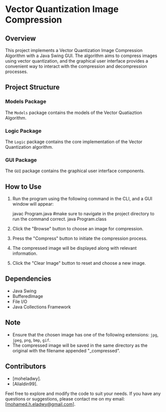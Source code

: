 # Vector Quantization Image Compression

## Overview
This project implements a Vector Quantization Image Compression Algorithm with a Java Swing GUI. The algorithm aims to compress images using vector quantization, and the graphical user interface provides a convenient way to interact with the compression and decompression processes.

## Project Structure

### Models Package
The `Models` package contains the models of the Vector Quatiaztion Algorithm.

### Logic Package
The `Logic` package contains the core implementation of the Vector Quantization algorithm.

### GUI Package
The `GUI` package contains the graphical user interface components.

## How to Use
1. Run the program using the following command in the CLI, and a GUI window will appear:

    javac Program.java #make sure to navigate in the project directory to run the command correct.
    java Program.class
   
3. Click the "Browse" button to choose an image for compression.
4. Press the "Compress" button to initiate the compression process.
5. The compressed image will be displayed along with relevant information.
6. Click the "Clear Image" button to reset and choose a new image.

## Dependencies
- Java Swing
- BufferedImage
- File I/O
- Java Collections Framework

## Note
- Ensure that the chosen image has one of the following extensions: `jpg`, `jpeg`, `png`, `bmp`, `gif`.
- The compressed image will be saved in the same directory as the original with the filename appended "_compressed".

## Contributors
- [moheladwy].
- [Alialdin99].
  
Feel free to explore and modify the code to suit your needs. If you have any questions or suggestions, please contact me on my email: [mohamed.h.eladwy@gmail.com].
